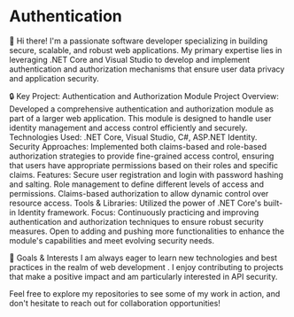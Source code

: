# Authentication


👋 Hi there! I'm a passionate software developer specializing in building secure, scalable, and robust web applications. My primary expertise lies in leveraging .NET Core and Visual Studio to develop and implement authentication and authorization mechanisms that ensure user data privacy and application security.

🔒 Key Project: Authentication and Authorization Module
Project Overview: Developed a comprehensive authentication and authorization module as part of a larger web application. This module is designed to handle user identity management and access control efficiently and securely.
Technologies Used: .NET Core, Visual Studio, C#, ASP.NET Identity.
Security Approaches: Implemented both claims-based and role-based authorization strategies to provide fine-grained access control, ensuring that users have appropriate permissions based on their roles and specific claims.
Features:
Secure user registration and login with password hashing and salting.
Role management to define different levels of access and permissions.
Claims-based authorization to allow dynamic control over resource access.
Tools & Libraries: Utilized the power of .NET Core's built-in Identity framework.
Focus: Continuously practicing and improving authentication and authorization techniques to ensure robust security measures. Open to adding and pushing more functionalities to enhance the module's capabilities and meet evolving security needs.

🚀 Goals & Interests
I am always eager to learn new technologies and best practices in the realm of web development . I enjoy contributing to projects that make a positive impact and am particularly interested in API security.

Feel free to explore my repositories to see some of my work in action, and don't hesitate to reach out for collaboration opportunities!



